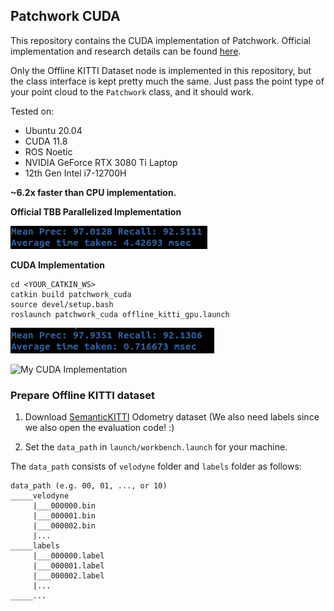 ## Patchwork CUDA

This repository contains the CUDA implementation of Patchwork. 
Official implementation and research details
can be found [here](https://github.com/LimHyungTae/patchwork).

Only the Offline KITTI Dataset node is implemented in this repository,
but the class interface is kept pretty much the same. Just pass the point type
of your point cloud to the `Patchwork` class, and it should work.

Tested on:
- Ubuntu 20.04
- CUDA 11.8
- ROS Noetic
- NVIDIA GeForce RTX 3080 Ti Laptop 
- 12th Gen Intel i7-12700H

**~6.2x faster than CPU implementation.**

**Official TBB Parallelized Implementation**

![Official TBB Implementation](./img/pw_tbb.png)

**CUDA Implementation**
```
cd <YOUR_CATKIN_WS>
catkin build patchwork_cuda
source devel/setup.bash
roslaunch patchwork_cuda offline_kitti_gpu.launch
```

![My CUDA Implementation](./img/pw_cuda.png)

![My CUDA Implementation](./img/pw_kitti.gif)


### Prepare Offline KITTI dataset

1. Download [SemanticKITTI](http://www.semantic-kitti.org/dataset.html#download) Odometry dataset (We also need labels since we also open the evaluation code! :)

2. Set the `data_path` in `launch/workbench.launch` for your machine.

The `data_path` consists of `velodyne` folder and `labels` folder as follows:

```
data_path (e.g. 00, 01, ..., or 10)
_____velodyne
     |___000000.bin
     |___000001.bin
     |___000002.bin
     |...
_____labels
     |___000000.label
     |___000001.label
     |___000002.label
     |...
_____...
```
